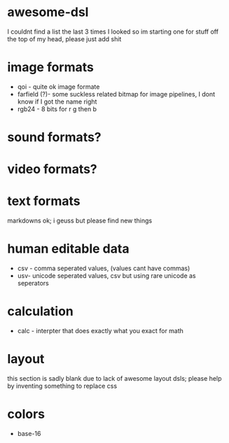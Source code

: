 # awesome-dsl
I couldnt find a list the last 3 times I looked so im starting one for stuff off the top of my head, please just add shit



# image formats

* qoi - quite ok image formate
* farfield (?)- some suckless related bitmap for image pipelines, I dont know if I got the name right
* rgb24 - 8 bits for r g then b

# sound formats?

# video formats?

# text formats
markdowns ok; i geuss but please find new things

# human editable data

* csv - comma seperated values, (values cant have commas)
* usv- unicode seperated values, csv but using rare unicode as seperators

# calculation

* calc - interpter that does exactly what you exact for math

# layout

this section is sadly blank due to lack of awesome layout dsls; please help by inventing something to replace css

# colors

* base-16

#
